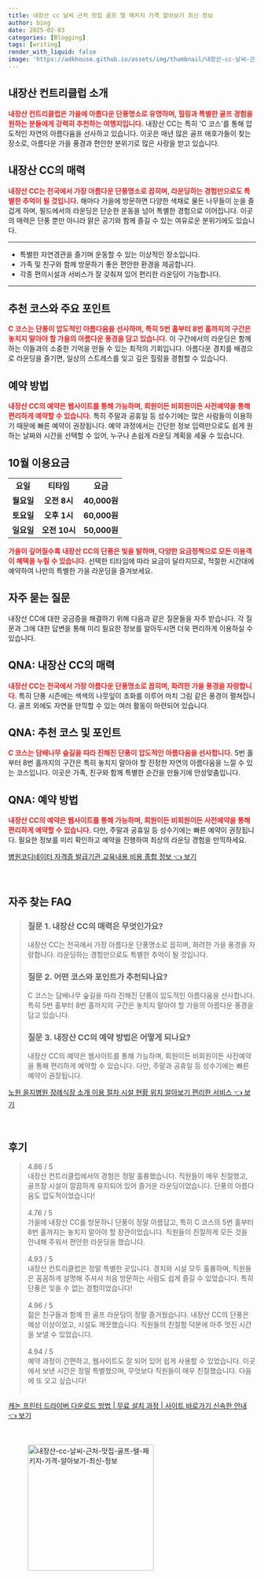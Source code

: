 ```yaml
---
title: 내장산 cc 날씨 근처 맛집 골프 텔 패키지 가격 알아보기 최신 정보
author: bing
date: 2025-02-03
categories: [Blogging]
tags: [writing]
render_with_liquid: false
image: 'https://adkhouse.github.io/assets/img/thumbnail/내장산-cc-날씨-근처-맛집-골프-텔-패키지-가격-알아보기-최신-정보.webp'
---
```



<h2 id='내장산_컨트리클럽_소개'>내장산 컨트리클럽 소개</h2>

<p><b><span style="color: #ee2323;">내장산 컨트리클럽은 가을에 아름다운 단풍명소로 유명하며, 힐링과 특별한 골프 경험을 원하는 분들에게 강력히 추천하는 여행지입니다.</span></b> 내장산 CC는 특히 'C 코스'를 통해 압도적인 자연의 아름다움을 선사하고 있습니다. 이곳은 매년 많은 골프 애호가들이 찾는 장소로, 아름다운 가을 풍경과 편안한 분위기로 많은 사랑을 받고 있습니다.</p>

<h2 id='내장산_CC의_매력'>내장산 CC의 매력</h2>

<p><b><span style="color: #ee2323;">내장산 CC는 전국에서 가장 아름다운 단풍명소로 꼽히며, 라운딩하는 경험만으로도 특별한 추억이 될 것입니다.</span></b> 해마다 가을에 방문하면 다양한 색채로 물든 나무들이 눈을 즐겁게 하며, 필드에서의 라운딩은 단순한 운동을 넘어 특별한 경험으로 이어집니다. 이곳의 매력은 단풍 뿐만 아니라 맑은 공기와 함께 즐길 수 있는 여유로운 분위기에도 있습니다.</p>

<hr />

<ul>
    <li>특별한 자연경관을 즐기며 운동할 수 있는 이상적인 장소입니다.</li>
    <li>가족 및 친구와 함께 방문하기 좋은 편안한 환경을 제공합니다.</li>
    <li>각종 편의시설과 서비스가 잘 갖춰져 있어 편리한 라운딩이 가능합니다.</li>
</ul>

<hr />

<h2 id='추천_코스와_주요_포인트'>추천 코스와 주요 포인트</h2>

<p><b><span style="color: #ee2323;">C 코스는 단풍이 압도적인 아름다움을 선사하며, 특히 5번 홀부터 8번 홀까지의 구간은 놓치지 말아야 할 가을의 아름다운 풍경을 담고 있습니다.</span></b> 이 구간에서의 라운딩은 함께하는 이들과의 소중한 기억을 만들 수 있는 최적의 기회입니다. 아름다운 경치를 배경으로 라운딩을 즐기면, 일상의 스트레스를 잊고 깊은 힐링을 경험할 수 있습니다.</p>

<h2 id='예약_방법'>예약 방법</h2>

<p><b><span style="color: #ee2323;">내장산 CC의 예약은 웹사이트를 통해 가능하며, 회원이든 비회원이든 사전예약을 통해 편리하게 예약할 수 있습니다.</span></b> 특히 주말과 공휴일 등 성수기에는 많은 사람들이 이용하기 때문에 빠른 예약이 권장됩니다. 예약 과정에서는 간단한 정보 입력만으로도 쉽게 원하는 날짜와 시간을 선택할 수 있어, 누구나 손쉽게 라운딩 계획을 세울 수 있습니다.</p>

<h2 id='10월_이용요금'>10월 이용요금</h2>

<table>
    <tr>
        <td style="text-align: center; height: 17px;"><b>요일</b></td>
        <td style="text-align: center; height: 17px;"><b>티타임</b></td>
        <td style="text-align: center; height: 17px;"><b>요금</b></td>
    </tr>
    <tr>
        <td style="text-align: center; height: 17px;"><b>월요일</b></td>
        <td style="text-align: center; height: 17px;"><b>오전 8시</b></td>
        <td style="text-align: center; height: 17px;"><b>40,000원</b></td>
    </tr>
    <tr>
        <td style="text-align: center; height: 17px;"><b>토요일</b></td>
        <td style="text-align: center; height: 17px;"><b>오후 1시</b></td>
        <td style="text-align: center; height: 17px;"><b>60,000원</b></td>
    </tr>
    <tr>
        <td style="text-align: center; height: 17px;"><b>일요일</b></td>
        <td style="text-align: center; height: 17px;"><b>오전 10시</b></td>
        <td style="text-align: center; height: 17px;"><b>50,000원</b></td>
    </tr>
</table>

<p><b><span style="color: #ee2323;">가을이 깊어질수록 내장산 CC의 단풍은 빛을 발하며, 다양한 요금정책으로 모든 이용객이 혜택을 누릴 수 있습니다.</span></b> 선택한 티타임에 따라 요금이 달라지므로, 적절한 시간대에 예약하여 나만의 특별한 가을 라운딩을 즐겨보세요.</p>

<h2 id='자주_묻는_질문'>자주 묻는 질문</h2>

<p>내장산 CC에 대한 궁금증을 해결하기 위해 다음과 같은 질문들을 자주 받습니다. 각 질문과 그에 대한 답변을 통해 미리 필요한 정보를 알아두시면 더욱 편리하게 이용하실 수 있습니다.</p>

<h2 id='QnA_1'>QNA: 내장산 CC의 매력</h2>

<p><b><span style="color: #ee2323;">내장산 CC는 전국에서 가장 아름다운 단풍명소로 꼽히며, 화려한 가을 풍경을 자랑합니다.</span></b> 특히 단풍 시즌에는 색색의 나뭇잎이 조화를 이루어 마치 그림 같은 풍경이 펼쳐집니다. 골프 외에도 자연을 만끽할 수 있는 여러 활동이 마련되어 있습니다.</p>

<h2 id='QnA_2'>QNA: 추천 코스 및 포인트</h2>

<p><b><span style="color: #ee2323;">C 코스는 담배나무 숲길을 따라 진해진 단풍이 압도적인 아름다움을 선사합니다.</span></b> 5번 홀부터 8번 홀까지의 구간은 특히 놓치지 말아야 할 진정한 자연의 아름다움을 느낄 수 있는 코스입니다. 이곳은 가족, 친구와 함께 특별한 순간을 만들기에 안성맞춤입니다.</p>

<h2 id='QnA_3'>QNA: 예약 방법</h2>

<p><b><span style="color: #ee2323;">내장산 CC의 예약은 웹사이트를 통해 가능하며, 회원이든 비회원이든 사전예약을 통해 편리하게 예약할 수 있습니다.</span></b> 다만, 주말과 공휴일 등 성수기에는 빠른 예약이 권장됩니다. 필요한 정보를 미리 확인하고 예약을 진행하여 최상의 라운딩 경험을 만끽하세요.</p>


<p><a class="click-button" title="병원코디네이터 자격증 발급기관 교육내용 비용 종합 정보" href="https://adkhouse.github.io/posts/%EB%B3%91%EC%9B%90%EC%BD%94%EB%94%94%EB%84%A4%EC%9D%B4%ED%84%B0-%EC%9E%90%EA%B2%A9%EC%A6%9D-%EB%B0%9C%EA%B8%89%EA%B8%B0%EA%B4%80-%EA%B5%90%EC%9C%A1%EB%82%B4%EC%9A%A9-%EB%B9%84%EC%9A%A9-%EC%A2%85%ED%95%A9-%EC%A0%95%EB%B3%B4/" rel="dofollow">병원코디네이터 자격증 발급기관 교육내용 비용 종합 정보 👈 보기</a></p><br>
<h2 id='자주_찾는_FAQ'>자주 찾는 FAQ</h2>
<div itemscope="" itemtype="https://schema.org/FAQPage"> 
<blockquote> 
<div itemscope="" itemprop="mainEntity" itemtype="https://schema.org/Question"> 
<h3 itemprop="name">질문 1. 내장산 CC의 매력은 무엇인가요?</h3> 
<div itemscope="" itemprop="acceptedAnswer" itemtype="https://schema.org/Answer"> 
<span itemprop="text"> 
<p>내장산 CC는 전국에서 가장 아름다운 단풍명소로 꼽히며, 화려한 가을 풍경을 자랑합니다. 라운딩하는 경험만으로도 특별한 추억이 될 것입니다.</p> 
</span> 
</div> 
</div> 
<div itemscope="" itemprop="mainEntity" itemtype="https://schema.org/Question"> 
<h3 itemprop="name">질문 2. 어떤 코스와 포인트가 추천되나요?</h3> 
<div itemscope="" itemprop="acceptedAnswer" itemtype="https://schema.org/Answer"> 
<span itemprop="text"> 
<p>C 코스는 담배나무 숲길을 따라 진해진 단풍이 압도적인 아름다움을 선사합니다. 특히 5번 홀부터 8번 홀까지의 구간은 놓치지 말아야 할 가을의 아름다운 풍경을 담고 있습니다.</p> 
</span> 
</div> 
</div> 
<div itemscope="" itemprop="mainEntity" itemtype="https://schema.org/Question"> 
<h3 itemprop="name">질문 3. 내장산 CC의 예약 방법은 어떻게 되나요?</h3> 
<div itemscope="" itemprop="acceptedAnswer" itemtype="https://schema.org/Answer"> 
<span itemprop="text"> 
<p>내장산 CC의 예약은 웹사이트를 통해 가능하며, 회원이든 비회원이든 사전예약을 통해 편리하게 예약할 수 있습니다. 다만, 주말과 공휴일 등 성수기에는 빠른 예약이 권장됩니다.</p> 
</span> 
</div> 
</div> 
</blockquote> 
</div>
<p><a class="click-button" title="노원 을지병원 장례식장 소개 이용 절차 시설 현황 위치 알아보기 편리한 서비스" href="https://adkhouse.github.io/posts/%EB%85%B8%EC%9B%90-%EC%9D%84%EC%A7%80%EB%B3%91%EC%9B%90-%EC%9E%A5%EB%A1%80%EC%8B%9D%EC%9E%A5-%EC%86%8C%EA%B0%9C-%EC%9D%B4%EC%9A%A9-%EC%A0%88%EC%B0%A8-%EC%8B%9C%EC%84%A4-%ED%98%84%ED%99%A9-%EC%9C%84%EC%B9%98-%EC%95%8C%EC%95%84%EB%B3%B4%EA%B8%B0-%ED%8E%B8%EB%A6%AC%ED%95%9C-%EC%84%9C%EB%B9%84%EC%8A%A4/" rel="dofollow">노원 을지병원 장례식장 소개 이용 절차 시설 현황 위치 알아보기 편리한 서비스 👈 보기</a></p><br>
<h2 id='후기'>후기</h2>
<div itemscope itemtype="https://schema.org/Product">
  <blockquote>
  <div itemprop="review" itemscope itemtype="https://schema.org/Review">
      <div itemprop="reviewRating" itemscope itemtype="https://schema.org/Rating"> <span itemprop="ratingValue">4.86</span> / <span itemprop="bestRating">5</span> </div>
      <span itemprop="reviewBody">내장산 컨트리클럽에서의 경험은 정말 훌륭했습니다. 직원들이 매우 친절했고, 골프장 시설이 깔끔하게 유지되어 있어 즐거운 라운딩이었습니다. 단풍의 아름다움도 압도적이었습니다!</span>
  </div>
  <br>
  <div itemprop="review" itemscope itemtype="https://schema.org/Review">
      <div itemprop="reviewRating" itemscope itemtype="https://schema.org/Rating"> <span itemprop="ratingValue">4.76</span> / <span itemprop="bestRating">5</span> </div>
      <span itemprop="reviewBody">가을에 내장산 CC를 방문하니 단풍이 정말 아름답고, 특히 C 코스의 5번 홀부터 8번 홀까지는 놓치지 말아야 할 장관이었습니다. 직원들이 친절하게 모든 것을 안내해 주워서 편안한 라운딩을 했습니다.</span>
  </div>
  <br>
  <div itemprop="review" itemscope itemtype="https://schema.org/Review">
      <div itemprop="reviewRating" itemscope itemtype="https://schema.org/Rating"> <span itemprop="ratingValue">4.93</span> / <span itemprop="bestRating">5</span> </div>
      <span itemprop="reviewBody">내장산 컨트리클럽은 정말 특별한 곳입니다. 경치와 시설 모두 훌륭하며, 직원들은 꼼꼼하게 설명해 주셔서 처음 방문하는 사람도 쉽게 즐길 수 있었습니다. 특히 단풍은 잊을 수 없는 경험이었습니다!</span>
  </div>
  <br>
  <div itemprop="review" itemscope itemtype="https://schema.org/Review">
      <div itemprop="reviewRating" itemscope itemtype="https://schema.org/Rating"> <span itemprop="ratingValue">4.96</span> / <span itemprop="bestRating">5</span> </div>
      <span itemprop="reviewBody">젊은 친구들과 함께 한 골프 라운딩이 정말 즐거웠습니다. 내장산 CC의 단풍은 예상 이상이었고, 시설도 깨끗했습니다. 직원들의 친절함 덕분에 아주 멋진 시간을 보낼 수 있었습니다.</span>
  </div>
  <br>
  <div itemprop="review" itemscope itemtype="https://schema.org/Review">
      <div itemprop="reviewRating" itemscope itemtype="https://schema.org/Rating"> <span itemprop="ratingValue">4.94</span> / <span itemprop="bestRating">5</span> </div>
      <span itemprop="reviewBody">예약 과정이 간편하고, 웹사이트도 잘 되어 있어 쉽게 사용할 수 있었습니다. 이곳에서 보낸 시간은 정말 특별했으며, 무엇보다 직원들이 매우 친절했습니다. 다음에 또 오고 싶습니다!</span>
  </div>
  <br>
  </blockquote>
</div>
<p><a class="click-button" title="캐논 프린터 드라이버 다운로드 방법 | 무료 설치 과정 | 사이트 바로가기 신속한 안내" href="https://adkhouse.github.io/posts/%EC%BA%90%EB%85%BC-%ED%94%84%EB%A6%B0%ED%84%B0-%EB%93%9C%EB%9D%BC%EC%9D%B4%EB%B2%84-%EB%8B%A4%EC%9A%B4%EB%A1%9C%EB%93%9C-%EB%B0%A9%EB%B2%95-%EB%AC%B4%EB%A3%8C-%EC%84%A4%EC%B9%98-%EA%B3%BC%EC%A0%95-%EC%82%AC%EC%9D%B4%ED%8A%B8-%EB%B0%94%EB%A1%9C%EA%B0%80%EA%B8%B0-%EC%8B%A0%EC%86%8D%ED%95%9C-%EC%95%88%EB%82%B4/" rel="dofollow">캐논 프린터 드라이버 다운로드 방법 | 무료 설치 과정 | 사이트 바로가기 신속한 안내 👈 보기</a></p><br>
<figure class="image"><img src="https://adkhouse.github.io/assets/img/thumbnail/내장산-cc-날씨-근처-맛집-골프-텔-패키지-가격-알아보기-최신-정보.webp" alt="내장산-cc-날씨-근처-맛집-골프-텔-패키지-가격-알아보기-최신-정보" width="256" height="256"></figure>